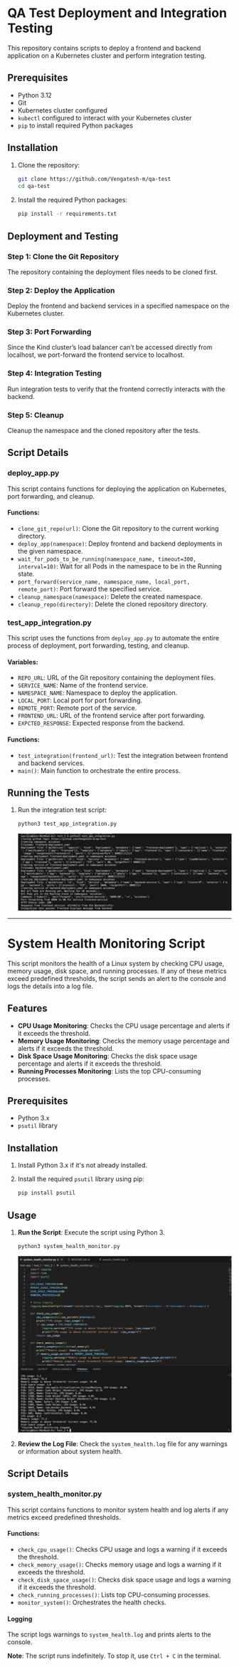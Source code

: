 # QA Test Deployment and Integration Testing

This repository contains scripts to deploy a frontend and backend application on a Kubernetes cluster and perform integration testing.

## Prerequisites

- Python 3.12
- Git
- Kubernetes cluster configured
- `kubectl` configured to interact with your Kubernetes cluster
- `pip` to install required Python packages

## Installation

1. Clone the repository:

    ```bash
    git clone https://github.com/Vengatesh-m/qa-test
    cd qa-test
    ```

2. Install the required Python packages:

    ```bash
    pip install -r requirements.txt
    ```

## Deployment and Testing

### Step 1: Clone the Git Repository

The repository containing the deployment files needs to be cloned first.

### Step 2: Deploy the Application

Deploy the frontend and backend services in a specified namespace on the Kubernetes cluster.

### Step 3: Port Forwarding

Since the Kind cluster’s load balancer can’t be accessed directly from localhost, we port-forward the frontend service to localhost.

### Step 4: Integration Testing

Run integration tests to verify that the frontend correctly interacts with the backend.

### Step 5: Cleanup

Cleanup the namespace and the cloned repository after the tests.

## Script Details

### deploy_app.py

This script contains functions for deploying the application on Kubernetes, port forwarding, and cleanup.

#### Functions:

- `clone_git_repo(url)`: Clone the Git repository to the current working directory.
- `deploy_app(namespace)`: Deploy frontend and backend deployments in the given namespace.
- `wait_for_pods_to_be_running(namespace_name, timeout=300, interval=10)`: Wait for all Pods in the namespace to be in the Running state.
- `port_forward(service_name, namespace_name, local_port, remote_port)`: Port forward the specified service.
- `cleanup_namespace(namespace)`: Delete the created namespace.
- `cleanup_repo(directory)`: Delete the cloned repository directory.

### test_app_integration.py

This script uses the functions from `deploy_app.py` to automate the entire process of deployment, port forwarding, testing, and cleanup.

#### Variables:

- `REPO_URL`: URL of the Git repository containing the deployment files.
- `SERVICE_NAME`: Name of the frontend service.
- `NAMESPACE_NAME`: Namespace to deploy the application.
- `LOCAL_PORT`: Local port for port forwarding.
- `REMOTE_PORT`: Remote port of the service.
- `FRONTEND_URL`: URL of the frontend service after port forwarding.
- `EXPCTED_RESPONSE`: Expected response from the backend.

#### Functions:

- `test_integration(frontend_url)`: Test the integration between frontend and backend services.
- `main()`: Main function to orchestrate the entire process.

## Running the Tests

1. Run the integration test script:

    ```bash
    python3 test_app_integration.py
    ```
    ![Test Execution](image.png)

___
# System Health Monitoring Script

This script monitors the health of a Linux system by checking CPU usage, memory usage, disk space, and running processes. If any of these metrics exceed predefined thresholds, the script sends an alert to the console and logs the details into a log file.

## Features

- **CPU Usage Monitoring**: Checks the CPU usage percentage and alerts if it exceeds the threshold.
- **Memory Usage Monitoring**: Checks the memory usage percentage and alerts if it exceeds the threshold.
- **Disk Space Usage Monitoring**: Checks the disk space usage percentage and alerts if it exceeds the threshold.
- **Running Processes Monitoring**: Lists the top CPU-consuming processes.

## Prerequisites

- Python 3.x
- `psutil` library

## Installation

1. Install Python 3.x if it's not already installed.
2. Install the required `psutil` library using pip:

    ```bash
    pip install psutil
    ```

## Usage

1. **Run the Script**: Execute the script using Python 3.

    ```bash
    python3 system_health_monitor.py
    ```
    ![Test Execution](system_health_monitor.png)

2. **Review the Log File**: Check the `system_health.log` file for any warnings or information about system health.

## Script Details

### system_health_monitor.py

This script contains functions to monitor system health and log alerts if any metrics exceed predefined thresholds.

#### Functions:

- `check_cpu_usage()`: Checks CPU usage and logs a warning if it exceeds the threshold.
- `check_memory_usage()`: Checks memory usage and logs a warning if it exceeds the threshold.
- `check_disk_space_usage()`: Checks disk space usage and logs a warning if it exceeds the threshold.
- `check_running_processes()`: Lists top CPU-consuming processes.
- `monitor_system()`: Orchestrates the health checks.

#### Logging

The script logs warnings to `system_health.log` and prints alerts to the console.

**Note**: The script runs indefinitely. To stop it, use `Ctrl + C` in the terminal.